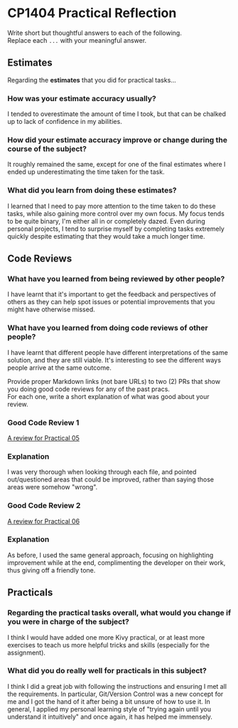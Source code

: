 # CP1404 Practical Reflection

Write short but thoughtful answers to each of the following.  
Replace each `...` with your meaningful answer.

## Estimates

Regarding the **estimates** that you did for practical tasks...

### How was your estimate accuracy usually?

I tended to overestimate the amount of time I took, but that can be chalked up to lack of
confidence in my abilities.

### How did your estimate accuracy improve or change during the course of the subject?

It roughly remained the same, except for one of the final estimates where I ended up underestimating
the time taken for the task.

### What did you learn from doing these estimates?

I learned that I need to pay more attention to the time taken to do these tasks, while also
gaining more control over my own focus. My focus tends to be quite binary, I'm either all in or
completely dazed. Even during personal projects, I tend to surprise myself by completing tasks extremely
quickly despite estimating that they would take a much longer time.

## Code Reviews

### What have you learned from being reviewed by other people?

I have learnt that it's important to get the feedback and perspectives of others as they can help spot
issues or potential improvements that you might have otherwise missed.

### What have you learned from doing code reviews of other people?

I have learnt that different people have different interpretations of the same solution, and they
are still viable. It's interesting to see the different ways people arrive at the same outcome.

Provide proper Markdown links (not bare URLs) to two (2) PRs that show you doing good code reviews for any of the past
pracs.  
For each one, write a short explanation of what was good about your review.

### Good Code Review 1

[A review for Practical 05](https://github.com/jmoci/cp1404practicals/pull/2)

### Explanation

I was very thorough when looking through each file, and pointed out/questioned areas that could be improved, rather than
saying those areas were somehow "wrong".

### Good Code Review 2

[A review for Practical 06](https://github.com/cheyenneIT22/cp1404practicals/pull/3)

### Explanation

As before, I used the same general approach, focusing on highlighting improvement while at the end, complimenting the
developer on their work, thus giving off a friendly tone.

## Practicals

### Regarding the **practical tasks** overall, what would you change if you were in charge of the subject?

I think I would have added one more Kivy practical, or at least more exercises to teach us more helpful tricks and skills
(especially for the assignment).

### What did you do really well for practicals in this subject?

I think I did a great job with following the instructions and ensuring I met all the requirements. In particular,
Git/Version Control was a new concept for me and I got the hand of it after being a bit unsure of how to use it.
In general, I applied my personal learning style of "trying again until you understand it intuitively" and once again,
it has helped me immensely.
